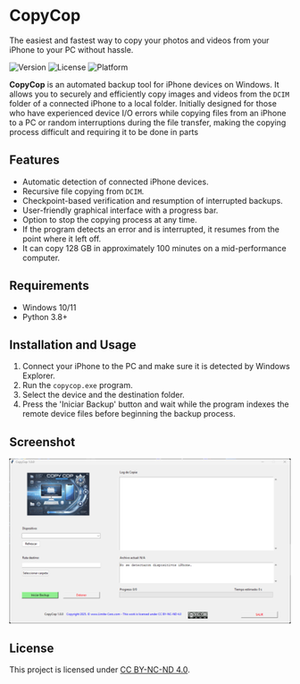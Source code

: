 # CopyCop 

The easiest and fastest way to copy your photos and videos from your iPhone to your PC without hassle.

![Version](https://img.shields.io/badge/version-1.0.0-blue)
![License](https://img.shields.io/badge/license-CC%20BY--NC--ND%204.0-green)
![Platform](https://img.shields.io/badge/platform-Windows-orange)

**CopyCop** is an automated backup tool for iPhone devices on Windows. It allows you to securely and efficiently copy images and videos from the `DCIM` folder of a connected iPhone to a local folder.
Initially designed for those who have experienced device I/O errors while copying files from an iPhone to a PC or random interruptions during the file transfer, making the copying process difficult and requiring it to be done in parts

## Features
- Automatic detection of connected iPhone devices.
- Recursive file copying from `DCIM`.
- Checkpoint-based verification and resumption of interrupted backups.
- User-friendly graphical interface with a progress bar.
- Option to stop the copying process at any time.
- If the program detects an error and is interrupted, it resumes from the point where it left off.
- It can copy 128 GB in approximately 100 minutes on a mid-performance computer.

## Requirements
- Windows 10/11
- Python 3.8+

## Installation and Usage
1. Connect your iPhone to the PC and make sure it is detected by Windows Explorer.
2. Run the `copycop.exe` program.
3. Select the device and the destination folder.
4. Press the 'Iniciar Backup' button and wait while the program indexes the remote device files before beginning the backup process.

## Screenshot
![CopyCop Interface](images/copycop.png)

## License
This project is licensed under [CC BY-NC-ND 4.0](https://creativecommons.org/licenses/by-nc-nd/4.0/legalcode).
